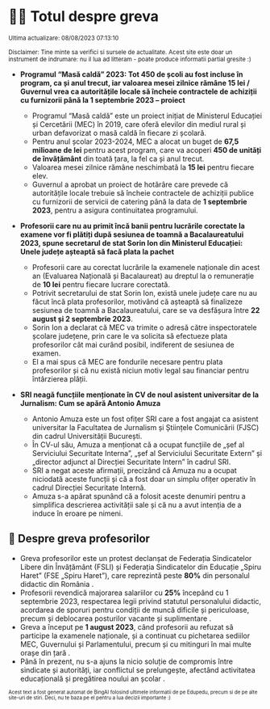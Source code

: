 # 👩‍🏫 Totul despre greva
<sub>Ultima actualizare: 08/08/2023 07:13:10</sub>

<sub>Disclaimer: Tine minte sa verifici si sursele de actualitate. Acest site este doar un instrument de indrumare: nu il lua ad litteram - poate produce informatii partial gresite :)</sub>

- **Programul “Masă caldă” 2023: Tot 450 de școli au fost incluse în program, ca și anul trecut, iar valoarea mesei zilnice rămâne 15 lei / Guvernul vrea ca autoritățile locale să încheie contractele de achiziții cu furnizorii până la 1 septembrie 2023 – proiect**
    - Programul “Masă caldă” este un proiect inițiat de Ministerul Educației și Cercetării (MEC) în 2019, care oferă elevilor din mediul rural și urban defavorizat o masă caldă în fiecare zi școlară.
    - Pentru anul școlar 2023-2024, MEC a alocat un buget de **67,5 milioane de lei** pentru acest program, care va acoperi **450 de unități de învățământ** din toată țara, la fel ca și anul trecut.
    - Valoarea mesei zilnice rămâne neschimbată la **15 lei** pentru fiecare elev.
    - Guvernul a aprobat un proiect de hotărâre care prevede că autoritățile locale trebuie să încheie contractele de achiziții publice cu furnizorii de servicii de catering până la data de **1 septembrie 2023**, pentru a asigura continuitatea programului.

- **Profesorii care nu au primit încă banii pentru lucrările corectate la examene vor fi plătiți după sesiunea de toamnă a Bacalaureatului 2023, spune secretarul de stat Sorin Ion din Ministerul Educației: Unele județe așteaptă să facă plata la pachet**
    - Profesorii care au corectat lucrările la examenele naționale din acest an (Evaluarea Națională și Bacalaureat) au dreptul la o remunerație de **10 lei** pentru fiecare lucrare corectată.
    - Potrivit secretarului de stat Sorin Ion, există unele județe care nu au făcut încă plata profesorilor, motivând că așteaptă să finalizeze sesiunea de toamnă a Bacalaureatului, care se va desfășura între **22 august și 2 septembrie 2023**.
    - Sorin Ion a declarat că MEC va trimite o adresă către inspectoratele școlare județene, prin care le va solicita să efectueze plata profesorilor cât mai curând posibil, indiferent de sesiunea de examen.
    - El a mai spus că MEC are fondurile necesare pentru plata profesorilor și că nu există niciun motiv legal sau financiar pentru întârzierea plății.

- **SRI neagă funcțiile menționate în CV de noul asistent universitar de la Jurnalism: Cum se apără Antonio Amuza**
    - Antonio Amuza este un fost ofițer SRI care a fost angajat ca asistent universitar la Facultatea de Jurnalism și Științele Comunicării (FJSC) din cadrul Universității București.
    - În CV-ul său, Amuza a menționat că a ocupat funcțiile de „șef al Serviciului Securitate Interna”, „șef al Serviciului Securitate Extern” și „director adjunct al Direcției Securitate Intern” în cadrul SRI.
    - SRI a negat aceste afirmații, precizând că Amuza nu a ocupat niciodată aceste funcții și că a fost doar un simplu ofițer operativ în cadrul Direcției Securitate Internă.
    - Amuza s-a apărat spunând că a folosit aceste denumiri pentru a simplifica descrierea activității sale și că nu a avut intenția de a induce în eroare pe nimeni.

## 🏫 Despre greva profesorilor

- Greva profesorilor este un protest declanșat de Federația Sindicatelor Libere din Învățământ (FSLI) și Federația Sindicatelor din Educație „Spiru Haret” (FSE „Spiru Haret”), care reprezintă peste **80%** din personalul didactic din România .
- Profesorii revendică majorarea salariilor cu **25%** începând cu 1 septembrie 2023, respectarea legii privind statutul personalului didactic, acordarea de sporuri pentru condiții de muncă dificile și periculoase, precum și deblocarea posturilor vacante și suplimentare .
- Greva a început pe **1 august 2023**, când profesorii au refuzat să participe la examenele naționale, și a continuat cu pichetarea sediilor MEC, Guvernului și Parlamentului, precum și cu mitinguri în mai multe orașe din țară .
- Până în prezent, nu s-a ajuns la nicio soluție de compromis între sindicate și autorități, iar conflictul se prelungește, afectând activitatea educațională și pregătirea noului an școlar .


<sub><sub>Acest text a fost generat automat de BingAI folosind ultimele informatii de pe Edupedu, precum si de pe alte site-uri de stiri. Deci, nu te baza pe el pentru a lua decizii importante :)</sub></sub>